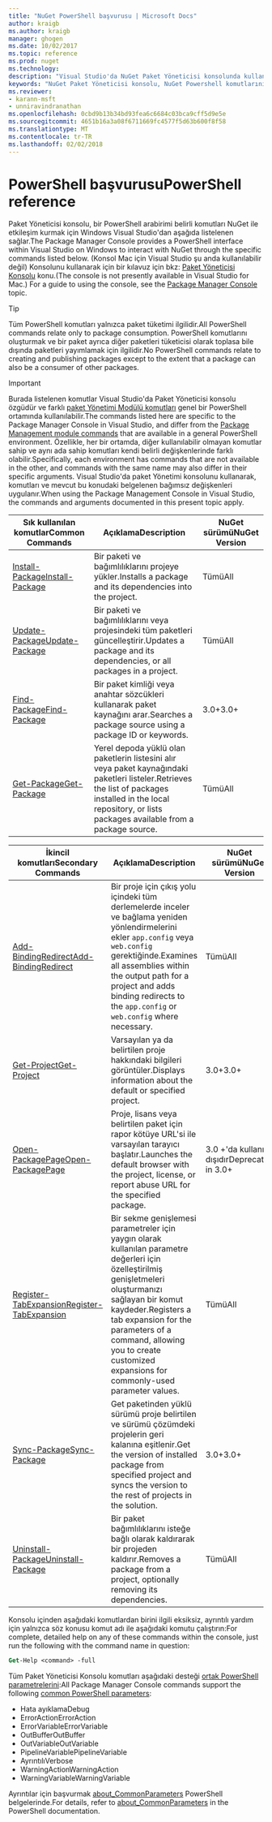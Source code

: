 ```yaml
---
title: "NuGet PowerShell başvurusu | Microsoft Docs"
author: kraigb
ms.author: kraigb
manager: ghogen
ms.date: 10/02/2017
ms.topic: reference
ms.prod: nuget
ms.technology: 
description: "Visual Studio'da NuGet Paket Yöneticisi konsolunda kullanılabilir PowerShell komutlarını tam referansı."
keywords: "NuGet Paket Yöneticisi konsolu, NuGet Powershell komutlarını NuGet Powershell başvurusu"
ms.reviewer:
- karann-msft
- unniravindranathan
ms.openlocfilehash: 0cbd9b13b34bd93fea6c6684c03bca9cff5d9e5e
ms.sourcegitcommit: 4651b16a3a08f6711669fc4577f5d63b600f8f58
ms.translationtype: MT
ms.contentlocale: tr-TR
ms.lasthandoff: 02/02/2018
---
```

# <a name="powershell-reference"></a><span data-ttu-id="a57b7-104">PowerShell başvurusu</span><span class="sxs-lookup"><span data-stu-id="a57b7-104">PowerShell reference</span></span>

<span data-ttu-id="a57b7-105">Paket Yöneticisi konsolu, bir PowerShell arabirimi belirli komutları NuGet ile etkileşim kurmak için Windows Visual Studio'dan aşağıda listelenen sağlar.</span><span class="sxs-lookup"><span data-stu-id="a57b7-105">The Package Manager Console provides a PowerShell interface within Visual Studio on Windows to interact with NuGet through the specific commands listed below.</span></span> <span data-ttu-id="a57b7-106">(Konsol Mac için Visual Studio şu anda kullanılabilir değil) Konsolunu kullanarak için bir kılavuz için bkz: [Paket Yöneticisi Konsolu](../tools/package-manager-console.md) konu.</span><span class="sxs-lookup"><span data-stu-id="a57b7-106">(The console is not presently available in Visual Studio for Mac.) For a guide to using the console, see the [Package Manager Console](../tools/package-manager-console.md) topic.</span></span>

> [!Tip]
> <span data-ttu-id="a57b7-107">Tüm PowerShell komutları yalnızca paket tüketimi ilgilidir.</span><span class="sxs-lookup"><span data-stu-id="a57b7-107">All PowerShell commands relate only to package consumption.</span></span> <span data-ttu-id="a57b7-108">PowerShell komutlarını oluşturmak ve bir paket ayrıca diğer paketleri tüketicisi olarak toplasa bile dışında paketleri yayımlamak için ilgilidir.</span><span class="sxs-lookup"><span data-stu-id="a57b7-108">No PowerShell commands relate to creating and publishing packages except to the extent that a package can also be a consumer of other packages.</span></span>

> [!Important]
> <span data-ttu-id="a57b7-109">Burada listelenen komutlar Visual Studio'da Paket Yöneticisi konsolu özgüdür ve farklı [paket Yönetimi Modülü komutları](/powershell/module/packagemanagement/?view=powershell-6) genel bir PowerShell ortamında kullanılabilir.</span><span class="sxs-lookup"><span data-stu-id="a57b7-109">The commands listed here are specific to the Package Manager Console in Visual Studio, and differ from the [Package Management module commands](/powershell/module/packagemanagement/?view=powershell-6) that are available in a general PowerShell environment.</span></span> <span data-ttu-id="a57b7-110">Özellikle, her bir ortamda, diğer kullanılabilir olmayan komutlar sahip ve aynı ada sahip komutları kendi belirli değişkenlerinde farklı olabilir.</span><span class="sxs-lookup"><span data-stu-id="a57b7-110">Specifically, each environment has commands that are not available in the other, and commands with the same name may also differ in their specific arguments.</span></span> <span data-ttu-id="a57b7-111">Visual Studio'da paket Yönetimi konsolunu kullanarak, komutları ve mevcut bu konudaki belgelenen bağımsız değişkenleri uygulanır.</span><span class="sxs-lookup"><span data-stu-id="a57b7-111">When using the Package Management Console in Visual Studio, the commands and arguments documented in this present topic apply.</span></span>

| <span data-ttu-id="a57b7-112">Sık kullanılan komutlar</span><span class="sxs-lookup"><span data-stu-id="a57b7-112">Common Commands</span></span> | <span data-ttu-id="a57b7-113">Açıklama</span><span class="sxs-lookup"><span data-stu-id="a57b7-113">Description</span></span> | <span data-ttu-id="a57b7-114">NuGet sürümü</span><span class="sxs-lookup"><span data-stu-id="a57b7-114">NuGet Version</span></span> |
| --- | --- | --- |
| [<span data-ttu-id="a57b7-115">Install-Package</span><span class="sxs-lookup"><span data-stu-id="a57b7-115">Install-Package</span></span>](ps-ref-install-package.md) | <span data-ttu-id="a57b7-116">Bir paketi ve bağımlılıklarını projeye yükler.</span><span class="sxs-lookup"><span data-stu-id="a57b7-116">Installs a package and its dependencies into the project.</span></span> | <span data-ttu-id="a57b7-117">Tümü</span><span class="sxs-lookup"><span data-stu-id="a57b7-117">All</span></span> |
| [<span data-ttu-id="a57b7-118">Update-Package</span><span class="sxs-lookup"><span data-stu-id="a57b7-118">Update-Package</span></span>](ps-ref-update-package.md) | <span data-ttu-id="a57b7-119">Bir paketi ve bağımlılıklarını veya projesindeki tüm paketleri güncelleştirir.</span><span class="sxs-lookup"><span data-stu-id="a57b7-119">Updates a package and its dependencies, or all packages in a project.</span></span> | <span data-ttu-id="a57b7-120">Tümü</span><span class="sxs-lookup"><span data-stu-id="a57b7-120">All</span></span> |
| [<span data-ttu-id="a57b7-121">Find-Package</span><span class="sxs-lookup"><span data-stu-id="a57b7-121">Find-Package</span></span>](ps-ref-find-package.md) | <span data-ttu-id="a57b7-122">Bir paket kimliği veya anahtar sözcükleri kullanarak paket kaynağını arar.</span><span class="sxs-lookup"><span data-stu-id="a57b7-122">Searches a package source using a package ID or keywords.</span></span> | <span data-ttu-id="a57b7-123">3.0+</span><span class="sxs-lookup"><span data-stu-id="a57b7-123">3.0+</span></span> |
| [<span data-ttu-id="a57b7-124">Get-Package</span><span class="sxs-lookup"><span data-stu-id="a57b7-124">Get-Package</span></span>](ps-ref-get-package.md) | <span data-ttu-id="a57b7-125">Yerel depoda yüklü olan paketlerin listesini alır veya paket kaynağındaki paketleri listeler.</span><span class="sxs-lookup"><span data-stu-id="a57b7-125">Retrieves the list of packages installed in the local repository, or lists packages available from a package source.</span></span> | <span data-ttu-id="a57b7-126">Tümü</span><span class="sxs-lookup"><span data-stu-id="a57b7-126">All</span></span> |

| <span data-ttu-id="a57b7-127">İkincil komutları</span><span class="sxs-lookup"><span data-stu-id="a57b7-127">Secondary Commands</span></span> | <span data-ttu-id="a57b7-128">Açıklama</span><span class="sxs-lookup"><span data-stu-id="a57b7-128">Description</span></span> | <span data-ttu-id="a57b7-129">NuGet sürümü</span><span class="sxs-lookup"><span data-stu-id="a57b7-129">NuGet Version</span></span> |
| --- | --- | --- |
| [<span data-ttu-id="a57b7-130">Add-BindingRedirect</span><span class="sxs-lookup"><span data-stu-id="a57b7-130">Add-BindingRedirect</span></span>](ps-ref-add-bindingredirect.md) | <span data-ttu-id="a57b7-131">Bir proje için çıkış yolu içindeki tüm derlemelerde inceler ve bağlama yeniden yönlendirmelerini ekler `app.config` veya `web.config` gerektiğinde.</span><span class="sxs-lookup"><span data-stu-id="a57b7-131">Examines all assemblies within the output path for a project and adds binding redirects to the `app.config` or `web.config` where necessary.</span></span> | <span data-ttu-id="a57b7-132">Tümü</span><span class="sxs-lookup"><span data-stu-id="a57b7-132">All</span></span> |
| [<span data-ttu-id="a57b7-133">Get-Project</span><span class="sxs-lookup"><span data-stu-id="a57b7-133">Get-Project</span></span>](ps-ref-get-project.md) | <span data-ttu-id="a57b7-134">Varsayılan ya da belirtilen proje hakkındaki bilgileri görüntüler.</span><span class="sxs-lookup"><span data-stu-id="a57b7-134">Displays information about the default or specified project.</span></span> | <span data-ttu-id="a57b7-135">3.0+</span><span class="sxs-lookup"><span data-stu-id="a57b7-135">3.0+</span></span> |
| [<span data-ttu-id="a57b7-136">Open-PackagePage</span><span class="sxs-lookup"><span data-stu-id="a57b7-136">Open-PackagePage</span></span>](ps-ref-open-packagepage.md) | <span data-ttu-id="a57b7-137">Proje, lisans veya belirtilen paket için rapor kötüye URL'si ile varsayılan tarayıcı başlatır.</span><span class="sxs-lookup"><span data-stu-id="a57b7-137">Launches the default browser with the project, license, or report abuse URL for the specified package.</span></span> | <span data-ttu-id="a57b7-138">3.0 +'da kullanım dışıdır</span><span class="sxs-lookup"><span data-stu-id="a57b7-138">Deprecated in 3.0+</span></span> |
| [<span data-ttu-id="a57b7-139">Register-TabExpansion</span><span class="sxs-lookup"><span data-stu-id="a57b7-139">Register-TabExpansion</span></span>](ps-ref-register-tabexpansion.md) | <span data-ttu-id="a57b7-140">Bir sekme genişlemesi parametreler için yaygın olarak kullanılan parametre değerleri için özelleştirilmiş genişletmeleri oluşturmanızı sağlayan bir komut kaydeder.</span><span class="sxs-lookup"><span data-stu-id="a57b7-140">Registers a tab expansion for the parameters of a command, allowing you to create customized expansions for commonly-used parameter values.</span></span> | <span data-ttu-id="a57b7-141">Tümü</span><span class="sxs-lookup"><span data-stu-id="a57b7-141">All</span></span> |
| [<span data-ttu-id="a57b7-142">Sync-Package</span><span class="sxs-lookup"><span data-stu-id="a57b7-142">Sync-Package</span></span>](ps-ref-sync-package.md) | <span data-ttu-id="a57b7-143">Get paketinden yüklü sürümü proje belirtilen ve sürümü çözümdeki projelerin geri kalanına eşitlenir.</span><span class="sxs-lookup"><span data-stu-id="a57b7-143">Get the version of installed package from specified project and syncs the version to the rest of projects in the solution.</span></span> | <span data-ttu-id="a57b7-144">3.0+</span><span class="sxs-lookup"><span data-stu-id="a57b7-144">3.0+</span></span> |
| [<span data-ttu-id="a57b7-145">Uninstall-Package</span><span class="sxs-lookup"><span data-stu-id="a57b7-145">Uninstall-Package</span></span>](ps-ref-uninstall-package.md) | <span data-ttu-id="a57b7-146">Bir paket bağımlılıklarını isteğe bağlı olarak kaldırarak bir projeden kaldırır.</span><span class="sxs-lookup"><span data-stu-id="a57b7-146">Removes a package from a project, optionally removing its dependencies.</span></span> | <span data-ttu-id="a57b7-147">Tümü</span><span class="sxs-lookup"><span data-stu-id="a57b7-147">All</span></span> |

<span data-ttu-id="a57b7-148">Konsolu içinden aşağıdaki komutlardan birini ilgili eksiksiz, ayrıntılı yardım için yalnızca söz konusu komut adı ile aşağıdaki komutu çalıştırın:</span><span class="sxs-lookup"><span data-stu-id="a57b7-148">For complete, detailed help on any of these commands within the console, just run the following with the command name in question:</span></span>

```ps
Get-Help <command> -full
```

<span data-ttu-id="a57b7-149">Tüm Paket Yöneticisi Konsolu komutları aşağıdaki desteği [ortak PowerShell parametrelerini](http://go.microsoft.com/fwlink/?LinkID=113216):</span><span class="sxs-lookup"><span data-stu-id="a57b7-149">All Package Manager Console commands support the following [common PowerShell parameters](http://go.microsoft.com/fwlink/?LinkID=113216):</span></span>

- <span data-ttu-id="a57b7-150">Hata ayıklama</span><span class="sxs-lookup"><span data-stu-id="a57b7-150">Debug</span></span>
- <span data-ttu-id="a57b7-151">ErrorAction</span><span class="sxs-lookup"><span data-stu-id="a57b7-151">ErrorAction</span></span>
- <span data-ttu-id="a57b7-152">ErrorVariable</span><span class="sxs-lookup"><span data-stu-id="a57b7-152">ErrorVariable</span></span>
- <span data-ttu-id="a57b7-153">OutBuffer</span><span class="sxs-lookup"><span data-stu-id="a57b7-153">OutBuffer</span></span>
- <span data-ttu-id="a57b7-154">OutVariable</span><span class="sxs-lookup"><span data-stu-id="a57b7-154">OutVariable</span></span>
- <span data-ttu-id="a57b7-155">PipelineVariable</span><span class="sxs-lookup"><span data-stu-id="a57b7-155">PipelineVariable</span></span>
- <span data-ttu-id="a57b7-156">Ayrıntılı</span><span class="sxs-lookup"><span data-stu-id="a57b7-156">Verbose</span></span>
- <span data-ttu-id="a57b7-157">WarningAction</span><span class="sxs-lookup"><span data-stu-id="a57b7-157">WarningAction</span></span>
- <span data-ttu-id="a57b7-158">WarningVariable</span><span class="sxs-lookup"><span data-stu-id="a57b7-158">WarningVariable</span></span>

<span data-ttu-id="a57b7-159">Ayrıntılar için başvurmak [about_CommonParameters](http://go.microsoft.com/fwlink/?LinkID=113216) PowerShell belgelerinde.</span><span class="sxs-lookup"><span data-stu-id="a57b7-159">For details, refer to [about_CommonParameters](http://go.microsoft.com/fwlink/?LinkID=113216) in the PowerShell documentation.</span></span>
